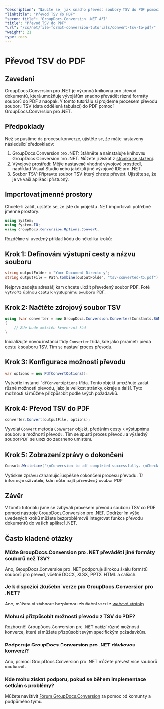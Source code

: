 ```yaml
---
"description": "Naučte se, jak snadno převést soubory TSV do PDF pomocí GroupDocs.Conversion pro .NET. Pro bezproblémovou integraci postupujte podle našeho podrobného návodu."
"linktitle": "Převod TSV do PDF"
"second_title": "GroupDocs.Conversion .NET API"
"title": "Převod TSV do PDF"
"url": "/cs/net/file-format-conversion-tutorials/convert-tsv-to-pdf/"
"weight": 21
type: docs
---
```

# Převod TSV do PDF

## Zavedení
GroupDocs.Conversion pro .NET je výkonná knihovna pro převod dokumentů, která umožňuje vývojářům snadno převádět různé formáty souborů do PDF a naopak. V tomto tutoriálu si projdeme procesem převodu souboru TSV (data oddělená tabulací) do PDF pomocí GroupDocs.Conversion pro .NET.
## Předpoklady
Než se pustíme do procesu konverze, ujistěte se, že máte nastaveny následující předpoklady:
1. GroupDocs.Conversion pro .NET: Stáhněte a nainstalujte knihovnu GroupDocs.Conversion pro .NET. Můžete ji získat z [stránka ke stažení](https://releases.groupdocs.com/conversion/net/).
2. Vývojové prostředí: Mějte nastavené vhodné vývojové prostředí, například Visual Studio nebo jakékoli jiné vývojové IDE pro .NET.
3. Soubor TSV: Připravte soubor TSV, který chcete převést. Ujistěte se, že je ve vaší aplikaci přístupný.

## Importovat jmenné prostory
Chcete-li začít, ujistěte se, že jste do projektu .NET importovali potřebné jmenné prostory:
```csharp
using System;
using System.IO;
using GroupDocs.Conversion.Options.Convert;
```

Rozdělme si uvedený příklad kódu do několika kroků:
## Krok 1: Definování výstupní cesty a názvu souboru
```csharp
string outputFolder = "Your Document Directory";
string outputFile = Path.Combine(outputFolder, "tsv-converted-to.pdf");
```
Nejprve zadejte adresář, kam chcete uložit převedený soubor PDF. Poté vytvořte úplnou cestu k výstupnímu souboru PDF.
## Krok 2: Načtěte zdrojový soubor TSV
```csharp
using (var converter = new GroupDocs.Conversion.Converter(Constants.SAMPLE_TSV))
{
    // Zde bude umístěn konverzní kód
}
```
Inicializujte novou instanci třídy `Converter` třída, kde jako parametr předá cestu k souboru TSV. Tím se nastaví proces převodu.
## Krok 3: Konfigurace možností převodu
```csharp
var options = new PdfConvertOptions();
```
Vytvořte instanci `PdfConvertOptions` třída. Tento objekt umožňuje zadat různé možnosti převodu, jako je velikost stránky, okraje a další. Tyto možnosti si můžete přizpůsobit podle svých požadavků.
## Krok 4: Převod TSV do PDF
```csharp
converter.Convert(outputFile, options);
```
Vyvolat `Convert` metoda `Converter` objekt, předáním cesty k výstupnímu souboru a možností převodu. Tím se spustí proces převodu a výsledný soubor PDF se uloží do zadaného umístění.
## Krok 5: Zobrazení zprávy o dokončení
```csharp
Console.WriteLine("\nConversion to pdf completed successfully. \nCheck output in {0}", outputFolder);
```
Vytiskne zprávu oznamující úspěšné dokončení procesu převodu. Ta informuje uživatele, kde může najít převedený soubor PDF.

## Závěr
V tomto tutoriálu jsme se zabývali procesem převodu souboru TSV do PDF pomocí nástroje GroupDocs.Conversion pro .NET. Dodržením výše uvedených kroků můžete bezproblémově integrovat funkce převodu dokumentů do vašich aplikací .NET.
## Často kladené otázky
### Může GroupDocs.Conversion pro .NET převádět i jiné formáty souborů než TSV?
Ano, GroupDocs.Conversion pro .NET podporuje širokou škálu formátů souborů pro převod, včetně DOCX, XLSX, PPTX, HTML a dalších.
### Je k dispozici zkušební verze pro GroupDocs.Conversion pro .NET?
Ano, můžete si stáhnout bezplatnou zkušební verzi z [webové stránky](https://releases.groupdocs.com/).
### Mohu si přizpůsobit možnosti převodu z TSV do PDF?
Rozhodně! GroupDocs.Conversion pro .NET nabízí různé možnosti konverze, které si můžete přizpůsobit svým specifickým požadavkům.
### Podporuje GroupDocs.Conversion pro .NET dávkovou konverzi?
Ano, pomocí GroupDocs.Conversion pro .NET můžete převést více souborů současně.
### Kde mohu získat podporu, pokud se během implementace setkám s problémy?
Můžete navštívit [Fórum GroupDocs.Conversion](https://forum.groupdocs.com/c/conversion/11) za pomoc od komunity a podpůrného týmu.